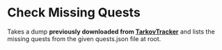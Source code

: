 # Check Missing Quests
Takes a dump **previously downloaded from [TarkovTracker](https://raw.githack.com/TarkovTracker/tarkovdata/master/quests.json)** and lists the missing quests from the given quests.json file at root.

